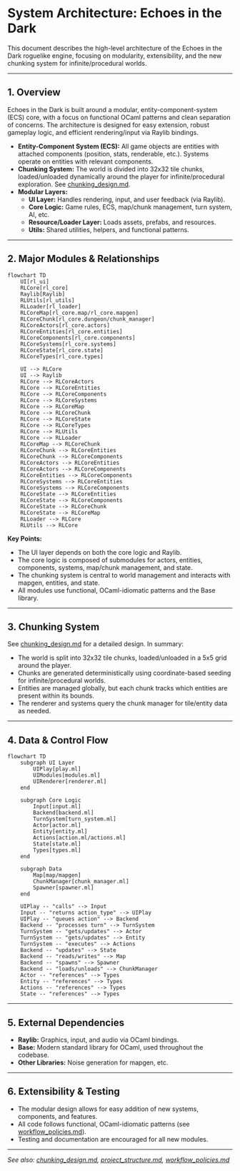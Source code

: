 # System Architecture: Echoes in the Dark

This document describes the high-level architecture of the Echoes in the Dark roguelike engine, focusing on modularity, extensibility, and the new chunking system for infinite/procedural worlds.

---

## 1. Overview

Echoes in the Dark is built around a modular, entity-component-system (ECS) core, with a focus on functional OCaml patterns and clean separation of concerns. The architecture is designed for easy extension, robust gameplay logic, and efficient rendering/input via Raylib bindings.

- **Entity-Component System (ECS):** All game objects are entities with attached components (position, stats, renderable, etc.). Systems operate on entities with relevant components.
- **Chunking System:** The world is divided into 32x32 tile chunks, loaded/unloaded dynamically around the player for infinite/procedural exploration. See [chunking_design.md](chunking_design.md).
- **Modular Layers:**
  - **UI Layer:** Handles rendering, input, and user feedback (via Raylib).
  - **Core Logic:** Game rules, ECS, map/chunk management, turn system, AI, etc.
  - **Resource/Loader Layer:** Loads assets, prefabs, and resources.
  - **Utils:** Shared utilities, helpers, and functional patterns.

---

## 2. Major Modules & Relationships

```mermaid
flowchart TD
    UI[rl_ui]
    RLCore[rl_core]
    Raylib[Raylib]
    RLUtils[rl_utils]
    RLLoader[rl_loader]
    RLCoreMap[rl_core.map/rl_core.mapgen]
    RLCoreChunk[rl_core.dungeon/chunk_manager]
    RLCoreActors[rl_core.actors]
    RLCoreEntities[rl_core.entities]
    RLCoreComponents[rl_core.components]
    RLCoreSystems[rl_core.systems]
    RLCoreState[rl_core.state]
    RLCoreTypes[rl_core.types]

    UI --> RLCore
    UI --> Raylib
    RLCore --> RLCoreActors
    RLCore --> RLCoreEntities
    RLCore --> RLCoreComponents
    RLCore --> RLCoreSystems
    RLCore --> RLCoreMap
    RLCore --> RLCoreChunk
    RLCore --> RLCoreState
    RLCore --> RLCoreTypes
    RLCore --> RLUtils
    RLCore --> RLLoader
    RLCoreMap --> RLCoreChunk
    RLCoreChunk --> RLCoreEntities
    RLCoreChunk --> RLCoreComponents
    RLCoreActors --> RLCoreEntities
    RLCoreActors --> RLCoreComponents
    RLCoreEntities --> RLCoreComponents
    RLCoreSystems --> RLCoreEntities
    RLCoreSystems --> RLCoreComponents
    RLCoreState --> RLCoreEntities
    RLCoreState --> RLCoreComponents
    RLCoreState --> RLCoreChunk
    RLCoreState --> RLCoreMap
    RLLoader --> RLCore
    RLUtils --> RLCore
```

**Key Points:**

- The UI layer depends on both the core logic and Raylib.
- The core logic is composed of submodules for actors, entities, components, systems, map/chunk management, and state.
- The chunking system is central to world management and interacts with mapgen, entities, and state.
- All modules use functional, OCaml-idiomatic patterns and the Base library.

---

## 3. Chunking System

See [chunking_design.md](chunking_design.md) for a detailed design. In summary:

- The world is split into 32x32 tile chunks, loaded/unloaded in a 5x5 grid around the player.
- Chunks are generated deterministically using coordinate-based seeding for infinite/procedural worlds.
- Entities are managed globally, but each chunk tracks which entities are present within its bounds.
- The renderer and systems query the chunk manager for tile/entity data as needed.

---

## 4. Data & Control Flow

```mermaid
flowchart TD
    subgraph UI Layer
        UIPlay[play.ml]
        UIModules[modules.ml]
        UIRenderer[renderer.ml]
    end

    subgraph Core Logic
        Input[input.ml]
        Backend[backend.ml]
        TurnSystem[turn_system.ml]
        Actor[actor.ml]
        Entity[entity.ml]
        Actions[action.ml/actions.ml]
        State[state.ml]
        Types[types.ml]
    end

    subgraph Data
        Map[map/mapgen]
        ChunkManager[chunk_manager.ml]
        Spawner[spawner.ml]
    end

    UIPlay -- "calls" --> Input
    Input -- "returns action_type" --> UIPlay
    UIPlay -- "queues action" --> Backend
    Backend -- "processes turn" --> TurnSystem
    TurnSystem -- "gets/updates" --> Actor
    TurnSystem -- "gets/updates" --> Entity
    TurnSystem -- "executes" --> Actions
    Backend -- "updates" --> State
    Backend -- "reads/writes" --> Map
    Backend -- "spawns" --> Spawner
    Backend -- "loads/unloads" --> ChunkManager
    Actor -- "references" --> Types
    Entity -- "references" --> Types
    Actions -- "references" --> Types
    State -- "references" --> Types
```

---

## 5. External Dependencies

- **Raylib:** Graphics, input, and audio via OCaml bindings.
- **Base:** Modern standard library for OCaml, used throughout the codebase.
- **Other Libraries:** Noise generation for mapgen, etc.

---

## 6. Extensibility & Testing

- The modular design allows for easy addition of new systems, components, and features.
- All code follows functional, OCaml-idiomatic patterns (see [workflow_policies.md](workflow_policies.md)).
- Testing and documentation are encouraged for all new modules.

---

*See also: [chunking_design.md](chunking_design.md), [project_structure.md](project_structure.md), [workflow_policies.md](workflow_policies.md)*
